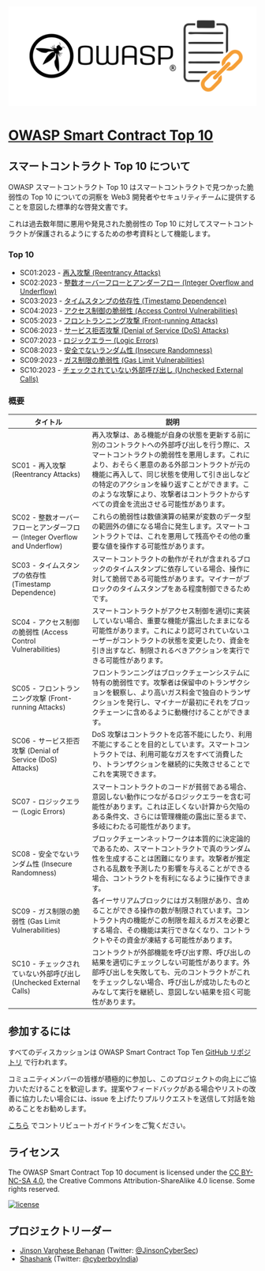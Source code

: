 ![OWASP Smart Contract Logo](assets/images/OWASP%20Smart%20Contract.png)

# [OWASP Smart Contract Top 10](https://owasp.org/www-project-smart-contract-top-10/)

## スマートコントラクト Top 10 について

OWASP スマートコントラクト Top 10 はスマートコントラクトで見つかった脆弱性の Top 10 についての洞察を Web3 開発者やセキュリティチームに提供することを意図した標準的な啓発文書です。

これは過去数年間に悪用や発見された脆弱性の Top 10 に対してスマートコントラクトが保護されるようにするための参考資料として機能します。

### Top 10

* SC01:2023 - [再入攻撃 (Reentrancy Attacks)](2023/ja/src/SC01-reentrancy-attacks.md)
* SC02:2023 - [整数オーバーフローとアンダーフロー (Integer Overflow and Underflow)](2023/ja/src/SC02-integer-overflow-underflow.md)
* SC03:2023 - [タイムスタンプの依存性 (Timestamp Dependence)](2023/ja/src/SC03-timestamp-dependence.md)
* SC04:2023 - [アクセス制御の脆弱性 (Access Control Vulnerabilities)](2023/ja/src/SC04-access-control-vulnerabilities.md)
* SC05:2023 - [フロントランニング攻撃 (Front-running Attacks)](2023/ja/src/SC05-front-running-attacks.md)
* SC06:2023 - [サービス拒否攻撃 (Denial of Service (DoS) Attacks)](2023/ja/src/SC06-denial-of-service-attacks.md)
* SC07:2023 - [ロジックエラー (Logic Errors)](2023/ja/src/SC07-logic-errors.md)
* SC08:2023 - [安全でないランダム性 (Insecure Randomness)](2023/ja/src/SC08-insecure-randomness.md)
* SC09:2023 - [ガス制限の脆弱性 (Gas Limit Vulnerabilities)](2023/ja/src/SC09-gas-limit-vulnerabilities.md)
* SC10:2023 - [チェックされていない外部呼び出し (Unchecked External Calls)](2023/ja/src/SC10-unchecked-external-calls.md)

### 概要

| タイトル | 説明 |
| -- | -- |
| SC01 - 再入攻撃 (Reentrancy Attacks) | 再入攻撃は、ある機能が自身の状態を更新する前に別のコントラクトへの外部呼び出しを行う際に、スマートコントラクトの脆弱性を悪用します。これにより、おそらく悪意のある外部コントラクトが元の機能に再入して、同じ状態を使用して引き出しなどの特定のアクションを繰り返すことができます。このような攻撃により、攻撃者はコントラクトからすべての資金を流出させる可能性があります。 |
| SC02 - 整数オーバーフローとアンダーフロー (Integer Overflow and Underflow) | これらの脆弱性は数値演算の結果が変数のデータ型の範囲外の値になる場合に発生します。スマートコントラクトでは、これを悪用して残高やその他の重要な値を操作する可能性があります。 |
| SC03 - タイムスタンプの依存性 (Timestamp Dependence) | スマートコントラクトの動作がそれが含まれるブロックのタイムスタンプに依存している場合、操作に対して脆弱である可能性があります。マイナーがブロックのタイムスタンプをある程度制御できるためです。 |
| SC04 - アクセス制御の脆弱性 (Access Control Vulnerabilities) | スマートコントラクトがアクセス制御を適切に実装していない場合、重要な機能が露出したままになる可能性があります。これにより認可されていないユーザーがコントラクトの状態を変更したり、資金を引き出すなど、制限されるべきアクションを実行できる可能性があります。 |
| SC05 - フロントランニング攻撃 (Front-running Attacks) | フロントランニングはブロックチェーンシステムに特有の脆弱性です。攻撃者は保留中のトランザクションを観察し、より高いガス料金で独自のトランザクションを発行し、マイナーが最初にそれをブロックチェーンに含めるように動機付けることができます。 |
| SC06 - サービス拒否攻撃 (Denial of Service (DoS) Attacks) | DoS 攻撃はコントラクトを応答不能にしたり、利用不能にすることを目的としています。スマートコントラクトでは、利用可能なガスをすべて消費したり、トランザクションを継続的に失敗させることでこれを実現できます。 |
| SC07 - ロジックエラー (Logic Errors) | スマートコントラクトのコードが貧弱である場合、意図しない動作につながるロジックエラーを含む可能性があります。これは正しくない計算から欠陥のある条件文、さらには管理機能の露出に至るまで、多岐にわたる可能性があります。 |
| SC08 - 安全でないランダム性 (Insecure Randomness) | ブロックチェーンネットワークは本質的に決定論的であるため、スマートコントラクトで真のランダム性を生成することは困難になります。攻撃者が推定される乱数を予測したり影響を与えることができる場合、コントラクトを有利になるように操作できます。 |
| SC09 - ガス制限の脆弱性 (Gas Limit Vulnerabilities) | 各イーサリアムブロックにはガス制限があり、含めることができる操作の数が制限されています。コントラクト内の機能がこの制限を超えるガスを必要とする場合、その機能は実行できなくなり、コントラクトやその資金が凍結する可能性があります。 |
| SC10 - チェックされていない外部呼び出し (Unchecked External Calls) | コントラクトが外部機能を呼び出す際、呼び出しの結果を適切にチェックしない可能性があります。外部呼び出しを失敗しても、元のコントラクトがこれをチェックしない場合、呼び出しが成功したものとみなして実行を継続し、意図しない結果を招く可能性があります。 |

## 参加するには
すべてのディスカッションは OWASP Smart Contract Top Ten [GitHub リポジトリ](https://github.com/OWASP/www-project-smart-contract-top-10) で行われます。

コミュニティメンバーの皆様が積極的に参加し、このプロジェクトの向上にご協力いただけることを歓迎します。提案やフィードバックがある場合やリストの改善に協力したい場合には、issue を上げたりプルリクエストを送信して対話を始めることをお勧めします。

[こちら](https://github.com/OWASP/www-project-smart-contract-top-10/blob/main/CONTRIBUTING.md) でコントリビュートガイドラインをご覧ください。

## ライセンス
The OWASP Smart Contract Top 10 document is licensed under the [CC BY-NC-SA 4.0](https://creativecommons.org/licenses/by-nc-sa/4.0/), the Creative Commons
Attribution-ShareAlike 4.0 license. Some rights reserved.

[![license](https://mirrors.creativecommons.org/presskit/buttons/88x31/svg/by-nc-sa.svg)](https://github.com/OWASP/www-project-smart-contract-security-top-10/blob/master/License.md)

## プロジェクトリーダー
- [Jinson Varghese Behanan](mailto:jinson@owasp.org) (Twitter: [@JinsonCyberSec](https://twitter.com/JinsonCyberSec))
- [Shashank](mailto:shashank@credshields.com) (Twitter: [@cyberboyIndia](https://x.com/cyberboyIndia))

